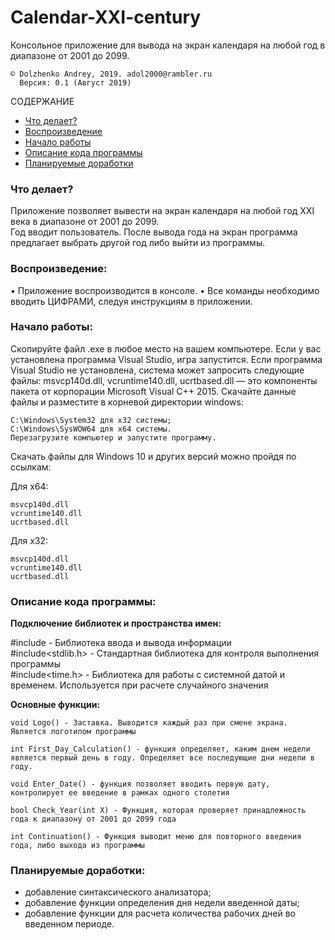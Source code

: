 # Calendar-XXI-century
Консольное приложение для вывода на экран календаря на любой год в диапазоне от 2001 до 2099.

    © Dolzhenko Andrey, 2019. adol2000@rambler.ru
      Версия: 0.1 (Август 2019)

СОДЕРЖАНИЕ

   - [Что делает?](#what)
   - [Воспроизведение](#relis)
   - [Начало работы](#start)
   - [Описание кода программы](#kod)
   - [Планируемые доработки](#improvements)

### <a name="what">Что делает?</a>

Приложение позволяет вывести на экран календаря на любой год XXI века в диапазоне от 2001 до 2099.  
Год вводит пользователь. После вывода года на экран программа предлагает выбрать другой год либо выйти из программы.

### <a name="relis">Воспроизведение:</a>

• Приложение воспроизводится в консоле.
• Все команды необходимо вводить ЦИФРАМИ, следуя инструкциям в приложении.

### <a name="start">Начало работы:</a>

Скопируйте файл .exe в любое место на вашем компьютере. Если у вас установлена программа Visual Studio, игра запустится.
Если программа Visual Studio не установлена, система может запросить следующие файлы: msvcp140d.dll, vcruntime140.dll, ucrtbased.dll — это компоненты пакета от корпорации Microsoft Visual C++ 2015.
Скачайте данные файлы и разместите в корневой директории windows:

    C:\Windows\System32 для x32 системы;
    C:\Windows\SysWOW64 для x64 системы.
    Перезагрузите компьютер и запустите программу.

Скачать файлы для Windows 10 и других версий можно пройдя по ссылкам:

Для x64:

    msvcp140d.dll
    vcruntime140.dll
    ucrtbased.dll

Для x32:

    msvcp140d.dll
    vcruntime140.dll
    ucrtbased.dll

### <a name="kod">Описание кода программы:</a>

**Подключение библиотек и пространства имен:**

#include<iostream> - Библиотека ввода и вывода информации  
#include<stdlib.h> - Стандартная библиотека для контроля выполнения программы  
#include<time.h> - Библиотека для работы с системной датой и временем. Используется при расчете случайного значения  

**Основные функции:**

    void Logo() - Заставка. Выводится каждый раз при смене экрана. Является логотипом программы
         
    int First_Day_Calculation() - функция определяет, каким днем недели является первый день в году. Определяет все последующие дни недели в году.
    
    void Enter_Date() - функция позволяет вводить первую дату, контролирует ее введение в рамках одного столетия
    
    bool Check_Year(int X) - Функция, которая проверяет принадлежность года к диапазону от 2001 до 2099 года
    
    int Continuation() - Функция выводит меню для повторного введения года, либо выхода из программы
      
### <a name="improvements">Планируемые доработки:</a>

- добавление синтаксического анализатора;
- добавление функции определения дня недели введенной даты;
- добавление функции для расчета количества рабочих дней во введенном периоде.
 

